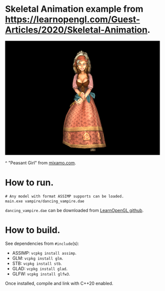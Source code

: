 # Skeletal Animation example from <https://learnopengl.com/Guest-Articles/2020/Skeletal-Animation>.

![Peasant Girl from mixamo.com](Animation.gif)

^ "Peasant Girl" from [mixamo.com](https://www.mixamo.com).  

# How to run.

```
# Any model with format ASSIMP supports can be loaded.
main.exe vampire/dancing_vampire.dae
```

`dancing_vampire.dae` can be downloaded from [LearnOpenGL github](https://github.com/JoeyDeVries/LearnOpenGL/tree/master/resources/objects/vampire).  

# How to build.

See dependencies from `#include`(s):

 - ASSIMP: `vcpkg install assimp`.
 - GLM: `vcpkg install glm`.
 - STB: `vcpkg install stb`.
 - GLAD: `vcpkg install glad`.
 - GLFW: `vcpkg install glfw3`.

Once installed, compile and link with C++20 enabled.
